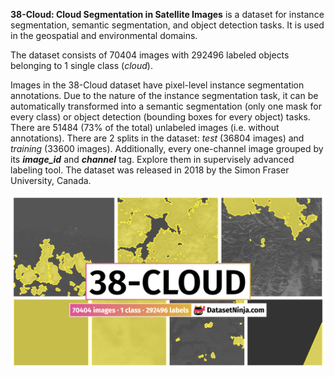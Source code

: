 **38-Cloud: Cloud Segmentation in Satellite Images** is a dataset for instance segmentation, semantic segmentation, and object detection tasks. It is used in the geospatial and environmental domains. 

The dataset consists of 70404 images with 292496 labeled objects belonging to 1 single class (*cloud*).

Images in the 38-Cloud dataset have pixel-level instance segmentation annotations. Due to the nature of the instance segmentation task, it can be automatically transformed into a semantic segmentation (only one mask for every class) or object detection (bounding boxes for every object) tasks. There are 51484 (73% of the total) unlabeled images (i.e. without annotations). There are 2 splits in the dataset: *test* (36804 images) and *training* (33600 images). Additionally, every one-channel image grouped by its ***image_id*** and ***channel*** tag. Explore them in supervisely advanced labeling tool. The dataset was released in 2018 by the Simon Fraser University, Canada.

<img src="https://github.com/dataset-ninja/38-cloud/raw/main/visualizations/poster.png">
